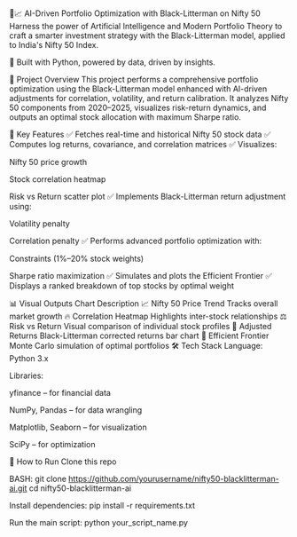 🧠📈 AI-Driven Portfolio Optimization with Black-Litterman on Nifty 50
Harness the power of Artificial Intelligence and Modern Portfolio Theory to craft a smarter investment strategy with the Black-Litterman model, applied to India's Nifty 50 Index.

🤖 Built with Python, powered by data, driven by insights.

🚀 Project Overview
This project performs a comprehensive portfolio optimization using the Black-Litterman model enhanced with AI-driven adjustments for correlation, volatility, and return calibration. It analyzes Nifty 50 components from 2020–2025, visualizes risk-return dynamics, and outputs an optimal stock allocation with maximum Sharpe ratio.

🧩 Key Features
✅ Fetches real-time and historical Nifty 50 stock data
✅ Computes log returns, covariance, and correlation matrices
✅ Visualizes:

Nifty 50 price growth

Stock correlation heatmap

Risk vs Return scatter plot
✅ Implements Black-Litterman return adjustment using:

Volatility penalty

Correlation penalty
✅ Performs advanced portfolio optimization with:

Constraints (1%–20% stock weights)

Sharpe ratio maximization
✅ Simulates and plots the Efficient Frontier
✅ Displays a ranked breakdown of top stocks by optimal weight

📊 Visual Outputs
Chart	Description
📈 Nifty 50 Price Trend	Tracks overall market growth
🔥 Correlation Heatmap	Highlights inter-stock relationships
⚖️ Risk vs Return	Visual comparison of individual stock profiles
🚀 Adjusted Returns	Black-Litterman corrected returns bar chart
🌈 Efficient Frontier	Monte Carlo simulation of optimal portfolios
🛠️ Tech Stack
Language: Python 3.x

Libraries:

yfinance – for financial data

NumPy, Pandas – for data wrangling

Matplotlib, Seaborn – for visualization

SciPy – for optimization

🧪 How to Run
Clone this repo

BASH:
git clone https://github.com/yourusername/nifty50-blacklitterman-ai.git
cd nifty50-blacklitterman-ai

Install dependencies:
pip install -r requirements.txt

Run the main script:
python your_script_name.py

